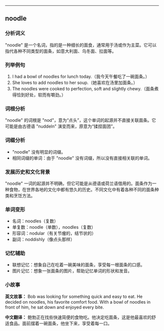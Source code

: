 
---------------
## noodle
### 分析词义

"noodle" 是一个名词，指的是一种细长的面食，通常用于汤或作为主菜。它可以指代各种不同类型的面条，如意大利面、乌冬面、拉面等。

### 列举例句

1. I had a bowl of noodles for lunch today.（我今天午餐吃了一碗面条。）
2. She loves to add noodles to her soup.（她喜欢在汤里加面条。）
3. The noodles were cooked to perfection, soft and slightly chewy.（面条煮得恰到好处，软而有嚼劲。）

### 词根分析

"noodle" 的词根是 "nod"，意为“点头”，这个单词的起源并不直接关联面条。它可能是由古德语 "nuddeln" 演变而来，原意为“揉捏面团”。

### 词缀分析

- "noodle" 没有明显的词缀。
- 相同词缀的单词：由于 "noodle" 没有词缀，所以没有直接相关联的单词。

### 发展历史和文化背景

"noodle" 一词的起源并不明确，但它可能是从德语或荷兰语借用的。面条作为一种食物，在世界各地的文化中都有悠久的历史。不同文化中有着各种不同的面条种类和烹饪方法。

### 单词变形

- 名词：noodles（复数）
- 单复数：noodle（单数），noodles（复数）
- 形容词：nodular（有关节瘤的，结节状的）
- 副词：noddishly（像点头那样）

### 记忆辅助

- 联想记忆：想象自己在吃着一碗美味的面条，享受每一根面条的口感。
- 图片记忆：想象一张面条的图片，帮助记忆单词的形状和发音。

### 小故事

**英文故事：**
Bob was looking for something quick and easy to eat. He decided on noodles, his favorite comfort food. With a bowl of noodles in front of him, he sat down and enjoyed every bite.

**中文翻译：**
鲍勃正在找些快速简便的食物吃。他决定吃面条，这是他最喜欢的舒适食品。面前摆着一碗面条，他坐下来，享受着每一口。

